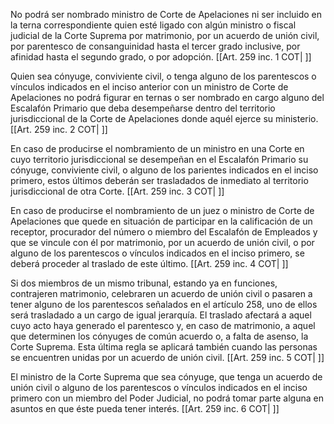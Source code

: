 No podrá ser nombrado ministro de Corte de Apelaciones ni ser incluido en la terna correspondiente quien esté ligado con algún ministro o fiscal judicial de la Corte Suprema por matrimonio, por un acuerdo de unión civil, por parentesco de consanguinidad hasta el tercer grado inclusive, por afinidad hasta el segundo grado, o por adopción. [[Art. 259 inc. 1 COT| ]]

Quien sea cónyuge, conviviente civil, o tenga alguno de los parentescos o vínculos indicados en el inciso anterior con un ministro de Corte de Apelaciones no podrá figurar en ternas o ser nombrado en cargo alguno del Escalafón Primario que deba desempeñarse dentro del territorio jurisdiccional de la Corte de Apelaciones donde aquél ejerce su ministerio. [[Art. 259 inc. 2 COT| ]]

En caso de producirse el nombramiento de un ministro en una Corte en cuyo territorio jurisdiccional se desempeñan en el Escalafón Primario su cónyuge, conviviente civil, o alguno de los parientes indicados en el inciso primero, estos últimos deberán ser trasladados de inmediato al territorio jurisdiccional de otra Corte. [[Art. 259 inc. 3 COT| ]]

En caso de producirse el nombramiento de un juez o ministro de Corte de Apelaciones que quede en situación de participar en la calificación de un receptor, procurador del número o miembro del Escalafón de Empleados y que se vincule con él por matrimonio, por un acuerdo de unión civil, o por alguno de los parentescos o vínculos indicados en el inciso primero, se deberá proceder al traslado de este último. [[Art. 259 inc. 4 COT| ]]

Si dos miembros de un mismo tribunal, estando ya en funciones, contrajeren matrimonio, celebraren un acuerdo de unión civil o pasaren a tener alguno de los parentescos señalados en el artículo 258, uno de ellos será trasladado a un cargo de igual jerarquía. El traslado afectará a aquel cuyo acto haya generado el parentesco y, en caso de matrimonio, a aquel que determinen los cónyuges de común acuerdo o, a falta de asenso, la Corte Suprema. Esta última regla se aplicará también cuando las personas se encuentren unidas por un acuerdo de unión civil. [[Art. 259 inc. 5 COT| ]]

El ministro de la Corte Suprema que sea cónyuge, que tenga un acuerdo de unión civil o alguno de los parentescos o vínculos indicados en el inciso primero con un miembro del Poder Judicial, no podrá tomar parte alguna en asuntos en que éste pueda tener interés. [[Art. 259 inc. 6 COT| ]]